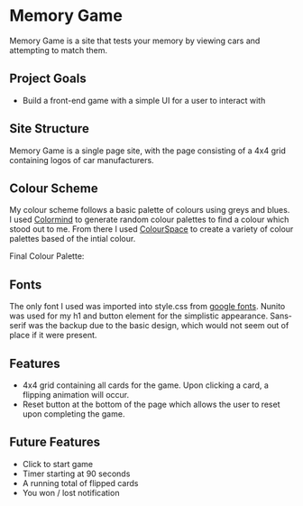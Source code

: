 # Memory Game

Memory Game is a site that tests your memory by viewing cars and attempting to match them. 

## Project Goals

- Build a front-end game with a simple UI for a user to interact with

## Site Structure

Memory Game is a single page site, with the page consisting of a 4x4 grid containing logos of car manufacturers. 

## Colour Scheme

My colour scheme follows a basic palette of colours using greys and blues. I used [Colormind](http://colormind.io/) to generate random colour palettes to find a colour which stood out to me. From there I used [ColourSpace](https://mycolor.space/) to create a variety of colour palettes based of the intial colour.

Final Colour Palette:



## Fonts

The only font I used was imported into style.css from [google fonts](https://fonts.google.com/). Nunito was used for my h1 and button element for the simplistic appearance. Sans-serif was the backup due to the basic design, which would not seem out of place if it were present.

## Features

- 4x4 grid containing all cards for the game. Upon clicking a card, a flipping animation will occur. 
- Reset button at the bottom of the page which allows the user to reset upon completing the game.

## Future Features

- Click to start game
- Timer starting at 90 seconds
- A running total of flipped cards
- You won / lost notification

